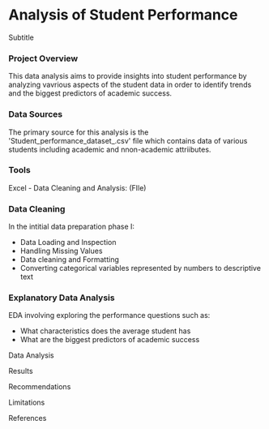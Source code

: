 # Analysis of Student Performance

Subtitle

### Project Overview
This data analysis aims to provide insights into student performance by analyzing vavrious aspects of the student data in order to identify trends and the biggest predictors of academic success.

### Data Sources
The primary source for this analysis is the 'Student_performance_dataset_.csv' file which contains data of various students including academic and nnon-academic attriibutes.

### Tools
Excel - Data Cleaning and Analysis: (FIle)

### Data Cleaning
In the intitial data preparation phase I:
- Data Loading and Inspection
- Handling Missing Values
- Data cleaning and Formatting
- Converting categorical variables represented by numbers to descriptive text

### Explanatory Data Analysis
EDA involving exploring the performance questions such as:
- What characteristics does the average student has
- What are the biggest predictors of academic success

Data Analysis 

Results

Recommendations

Limitations 

References
